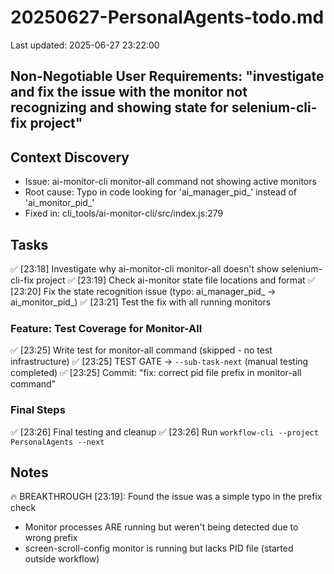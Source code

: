 # 20250627-PersonalAgents-todo.md
Last updated: 2025-06-27 23:22:00

## Non-Negotiable User Requirements: "investigate and fix the issue with the monitor not recognizing and showing state for selenium-cli-fix project"

## Context Discovery
- Issue: ai-monitor-cli monitor-all command not showing active monitors
- Root cause: Typo in code looking for 'ai_manager_pid_' instead of 'ai_monitor_pid_'
- Fixed in: cli_tools/ai-monitor-cli/src/index.js:279

## Tasks
✅ [23:18] Investigate why ai-monitor-cli monitor-all doesn't show selenium-cli-fix project
✅ [23:19] Check ai-monitor state file locations and format
✅ [23:20] Fix the state recognition issue (typo: ai_manager_pid_ → ai_monitor_pid_)
✅ [23:21] Test the fix with all running monitors

### Feature: Test Coverage for Monitor-All
✅ [23:25] Write test for monitor-all command (skipped - no test infrastructure)
✅ [23:25] TEST GATE → `--sub-task-next` (manual testing completed)
✅ [23:25] Commit: "fix: correct pid file prefix in monitor-all command"

### Final Steps
✅ [23:26] Final testing and cleanup
✅ [23:26] Run `workflow-cli --project PersonalAgents --next`

## Notes
🔥 BREAKTHROUGH [23:19]: Found the issue was a simple typo in the prefix check
- Monitor processes ARE running but weren't being detected due to wrong prefix
- screen-scroll-config monitor is running but lacks PID file (started outside workflow)